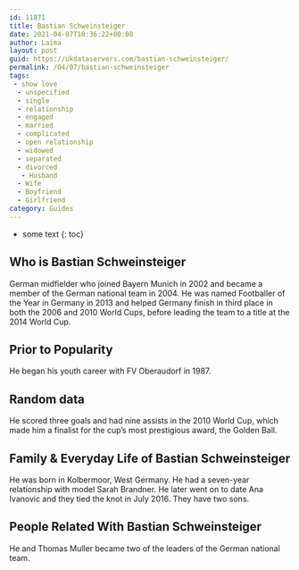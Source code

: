 ```yaml
---
id: 11871
title: Bastian Schweinsteiger
date: 2021-04-07T10:36:22+00:00
author: Laima
layout: post
guid: https://ukdataservers.com/bastian-schweinsteiger/
permalink: /04/07/bastian-schweinsteiger
tags:
 - show love
  - unspecified
  - single
  - relationship
  - engaged
  - married
  - complicated
  - open relationship
  - widowed
  - separated
  - divorced
   - Husband
  - Wife
  - Boyfriend
  - Girlfriend
category: Guides
---
```


* some text
{: toc}


## Who is Bastian Schweinsteiger
                  
                  
                  
German midfielder who joined Bayern Munich in 2002 and became a member of the German national team in 2004. He was named Footballer of the Year in Germany in 2013 and helped Germany finish in third place in both the 2006 and 2010 World Cups, before leading the team to a title at the 2014 World Cup.
                  
              
            
              
            
                
                
                
## Prior to Popularity
                  
                  
                  
He began his youth career with FV Oberaudorf in 1987.
                  
              
            
              
            
                
                
                
## Random data
                  
                  
                  
He scored three goals and had nine assists in the 2010 World Cup, which made him a finalist for the cup&#8217;s most prestigious award, the Golden Ball.
                  
              
            
              
            
                
                
                
## Family & Everyday Life of Bastian Schweinsteiger
                  
                  
                  
He was born in Kolbermoor, West Germany. He had a seven-year relationship with model Sarah Brandner. He later went on to date Ana Ivanovic and they tied the knot in July 2016. They have two sons. 
                  
              
            
              
            
                
                
                
## People Related With Bastian Schweinsteiger
                  
                  
                  
He and Thomas Muller became two of the leaders of the German national team.
                  
              
            
              
            
                
              
            
              
              
            
            
              
            
          
          
          